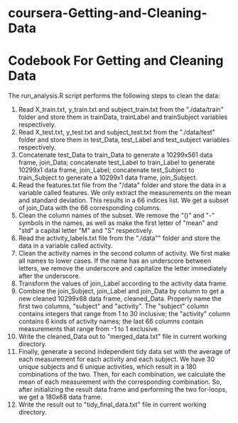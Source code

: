 coursera-Getting-and-Cleaning-Data
==================================
Codebook For Getting and Cleaning Data
=======================================
  The run_analysis.R script performs the following steps to clean the data:
1.  Read X_train.txt, y_train.txt and subject_train.txt from the "./data/train" folder and store them in trainData, trainLabel and trainSubject variables respectively.
2.  Read X_test.txt, y_test.txt and subject_test.txt from the "./data/test" folder and store them in test_Data, test_Label and test_subject variables respectively.
3.  Concatenate test_Data to train_Data to generate a 10299x561 data frame, join_Data; concatenate test_Label to train_Label to generate 10299x1 data frame, join_Label; concatenate test_Subject to train_Subject to generate a 10299x1 data frame, join_Subject.
4.  Read the features.txt file from the "/data" folder and store the data in a variable called features. We only extract the measurements on the mean and standard deviation. This results in a 66 indices list. We get a subset of join_Data with the 66 corresponding columns.
5.  Clean the column names of the subset. We remove the "()" and "-" symbols in the names, as well as make the first letter of "mean" and "std" a capital letter "M" and "S" respectively.
6.  Read the activity_labels.txt file from the "./data"" folder and store the data in a variable called activity.
7.  Clean the activity names in the second column of activity. We first make all names to lower cases. If the name has an underscore   between letters, we remove the underscore and capitalize the letter immediately after the underscore.
8.  Transform the values of join_Label according to the activity data frame.
9.  Combine the join_Subject, join_Label and join_Data by column to get a new cleaned 10299x68 data frame, cleaned_Data. Properly name the  first two columns, "subject" and "activity". The "subject" column contains integers that range from 1 to 30 inclusive; the "activity" column contains 6 kinds of activity names; the last 66 columns contain measurements that range from -1 to 1 exclusive.
10. Write the cleaned_Data out to "merged_data.txt" file in current working directory.
11. Finally, generate a second independent tidy data set with the average of each measurement for each activity and each subject. We have 30 unique subjects and 6 unique activities, which result in a 180 combinations of the two. Then, for each combination, we calculate the mean of each measurement with the corresponding combination. So, after initializing the result data frame and performing the two for-loops, we get a 180x68 data frame.
12. Write the result out to "tidy_final_data.txt" file in current working directory.